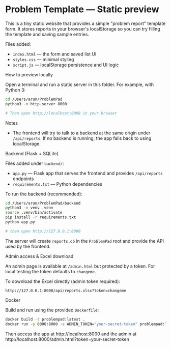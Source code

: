 # Problem Template — Static preview

This is a tiny static website that provides a simple "problem report" template form. It stores reports in your browser's localStorage so you can try filling the template and saving sample entries.

Files added:
- `index.html` — the form and saved list UI
- `styles.css` — minimal styling
- `script.js` — localStorage persistence and UI logic

How to preview locally

Open a terminal and run a static server in this folder. For example, with Python 3:

```bash
cd /Users/arun/ProblemPad
python3 -m http.server 8000

# Then open http://localhost:8000 in your browser
```

Notes
- The frontend will try to talk to a backend at the same origin under `/api/reports`. If no backend is running, the app falls back to using localStorage.

Backend (Flask + SQLite)

Files added under `backend/`:
- `app.py` — Flask app that serves the frontend and provides `/api/reports` endpoints
- `requirements.txt` — Python dependencies

To run the backend (recommended):

```bash
cd /Users/arun/ProblemPad/backend
python3 -m venv .venv
source .venv/bin/activate
pip install -r requirements.txt
python app.py

# then open http://127.0.0.1:8000
```

The server will create `reports.db` in the `ProblemPad` root and provide the API used by the frontend.

Admin access & Excel download

An admin page is available at `/admin.html` but protected by a token. For local testing the token defaults to `changeme`.

To download the Excel directly (admin token required):

```
http://127.0.0.1:8000/api/reports.xlsx?token=changeme
```

Docker

Build and run using the provided `Dockerfile`:

```bash
docker build -t problempad:latest .
docker run -p 8000:8000 -e ADMIN_TOKEN="your-secret-token" problempad:latest
```

Then access the app at http://localhost:8000 and the admin at http://localhost:8000/admin.html?token=your-secret-token
